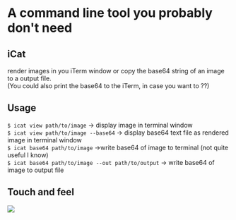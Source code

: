 # A command line tool you probably don't need

## iCat
render images in you iTerm window or copy the base64 string of an image to a output file.
<br>(You could also print the base64 to the iTerm, in case you want to ??)

## Usage
`$ icat view path/to/image` -> display image in terminal window<br>
`$ icat view path/to/image --base64` -> display base64 text file as rendered image in terminal window<br>
`$ icat base64 path/to/image` ->write base64 of image to terminal (not quite useful I know)<br>
`$ icat base64 path/to/image --out path/to/output` -> write base64 of image to output file

## Touch and feel
![](git_resources/icat_demo.gif)
